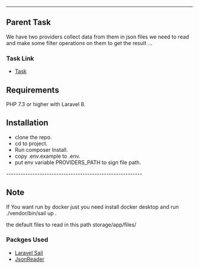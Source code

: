 
------

## Parent Task

We have two providers collect data from them in json files we need to read and make some filter operations on them to get the result ...

### Task Link

- [Task](https://bitbucket.org/parent_api/workspace/snippets/5LaXBq)

## Requirements

PHP 7.3 or higher with Laravel 8.

## Installation

<ul>
<li>clone the repo.</li>
<li>cd to project.</li>
<li>Run composer Install.</li>
<li>copy .env.example to .env.</li>
<li>put  env variable PROVIDERS_PATH to sign file path.</li>
</ul>
---------------------------------------------------------

## Note

<p>If You want run by docker just you need install docker desktop and run ./vendor/bin/sail up .</p>
<p> the default files to read in this path storage/app/files/</p>


### Packges  Used

- [Laravel Sail](https://laravel.com/docs/8.x/sail)
- [JsonReader](https://github.com/pcrov/JsonReader)


